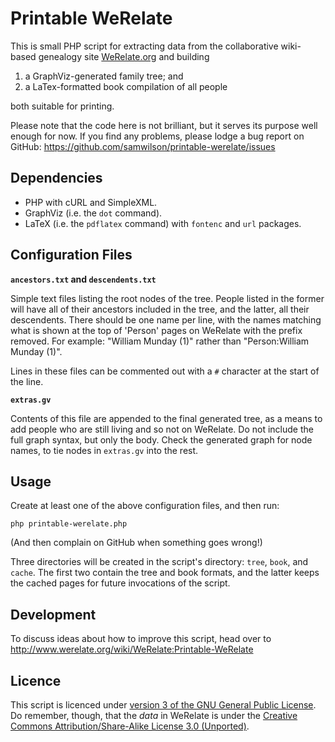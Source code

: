 Printable WeRelate
==================

This is small PHP script for extracting data from the collaborative
wiki-based genealogy site
[WeRelate.org](http://www.werelate.org/wiki/WeRelate:About)
and building

1. a GraphViz-generated family tree; and
2. a LaTex-formatted book compilation of all people

both suitable for printing.

Please note that the code here is not brilliant, but it serves its purpose well
enough for now.  If you find any problems, please lodge a bug report on
GitHub: https://github.com/samwilson/printable-werelate/issues

Dependencies
------------

* PHP with cURL and SimpleXML.
* GraphViz (i.e. the `dot` command).
* LaTeX (i.e. the `pdflatex` command) with `fontenc` and `url` packages.

Configuration Files
-------------------

__`ancestors.txt` and `descendents.txt`__

Simple text files listing the root nodes of the tree.  People listed in
the former will have all of their ancestors included in the tree, and
the latter, all their descendents.  There should be one name per line,
with the names matching what is shown at the top of 'Person' pages on
WeRelate with the prefix removed.  For example: "William Munday (1)"
rather than "Person:William Munday (1)".

Lines in these files can be commented out with a `#` character at the start of
the line.

__`extras.gv`__

Contents of this file are appended to the final generated tree, as a means to
add people who are still living and so not on WeRelate. Do not include the full
graph syntax, but only the body.  Check the generated graph for node names, to
tie nodes in `extras.gv` into the rest.

Usage
-----

Create at least one of the above configuration files, and then run:

    php printable-werelate.php

(And then complain on GitHub when something goes wrong!)

Three directories will be created in the script's directory: `tree`, `book`, and
`cache`.  The first two contain the tree and book formats, and the latter keeps
the cached pages for future invocations of the script.

Development
-----------

To discuss ideas about how to improve this script, head over to
http://www.werelate.org/wiki/WeRelate:Printable-WeRelate

Licence
-------

This script is licenced under
[version 3 of the GNU General Public License](http://www.gnu.org/licenses/gpl-3.0-standalone.html).
Do remember, though, that the *data* in WeRelate is under the
[Creative Commons Attribution/Share-Alike License 3.0 (Unported)](http://creativecommons.org/licenses/by-sa/3.0/).
